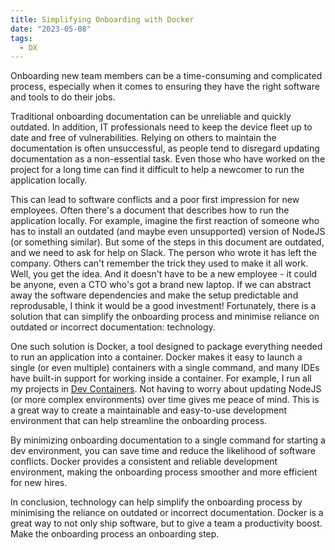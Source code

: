 ```yaml
---
title: Simplifying Onboarding with Docker
date: "2023-05-08"
tags:
  - DX
---
```

Onboarding new team members can be a time-consuming and complicated process, especially when it comes to ensuring they have the right software and tools to do their jobs.

Traditional onboarding documentation can be unreliable and quickly outdated. In addition, IT professionals need to keep the device fleet up to date and free of vulnerabilities. Relying on others to maintain the documentation is often unsuccessful, as people tend to disregard updating documentation as a non-essential task. Even those who have worked on the project for a long time can find it difficult to help a newcomer to run the application locally.

This can lead to software conflicts and a poor first impression for new employees. Often there's a document that describes how to run the application locally. For example, imagine the first reaction of someone who has to install an outdated (and maybe even unsupported) version of NodeJS (or something similar). But some of the steps in this document are outdated, and we need to ask for help on Slack. The person who wrote it has left the company. Others can't remember the trick they used to make it all work. Well, you get the idea. And it doesn't have to be a new employee - it could be anyone, even a CTO who's got a brand new laptop. If we can abstract away the software dependencies and make the setup predictable and reprodusable, I think it would be a good investment! Fortunately, there is a solution that can simplify the onboarding process and minimise reliance on outdated or incorrect documentation: technology.

One such solution is Docker, a tool designed to package everything needed to run an application into a container. Docker makes it easy to launch a single (or even multiple) containers with a single command, and many IDEs have built-in support for working inside a container. For example, I run all my projects in [Dev Containers](https://marketplace.visualstudio.com/items?itemName=ms-vscode-remote.remote-containers). Not having to worry about updating NodeJS (or more complex environments) over time gives me peace of mind. This is a great way to create a maintainable and easy-to-use development environment that can help streamline the onboarding process.

By minimizing onboarding documentation to a single command for starting a dev environment, you can save time and reduce the likelihood of software conflicts. Docker provides a consistent and reliable development environment, making the onboarding process smoother and more efficient for new hires.

In conclusion, technology can help simplify the onboarding process by minimising the reliance on outdated or incorrect documentation. Docker is a great way to not only ship software, but to give a team a productivity boost. Make the onboarding process an onboarding step.
